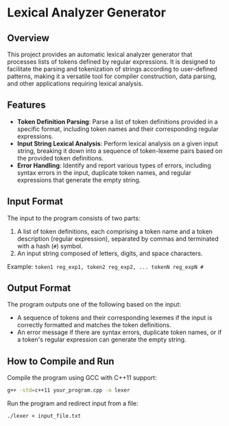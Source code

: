 # Lexical Analyzer Generator

## Overview
This project provides an automatic lexical analyzer generator that processes lists of tokens defined by regular expressions. It is designed to facilitate the parsing and tokenization of strings according to user-defined patterns, making it a versatile tool for compiler construction, data parsing, and other applications requiring lexical analysis.

## Features
- **Token Definition Parsing**: Parse a list of token definitions provided in a specific format, including token names and their corresponding regular expressions.
- **Input String Lexical Analysis**: Perform lexical analysis on a given input string, breaking it down into a sequence of token-lexeme pairs based on the provided token definitions.
- **Error Handling**: Identify and report various types of errors, including syntax errors in the input, duplicate token names, and regular expressions that generate the empty string.

## Input Format
The input to the program consists of two parts:
1. A list of token definitions, each comprising a token name and a token description (regular expression), separated by commas and terminated with a hash (`#`) symbol.
2. An input string composed of letters, digits, and space characters.

Example:
```token1 reg_exp1, token2 reg_exp2, ... tokenN reg_expN #```



## Output Format
The program outputs one of the following based on the input:
- A sequence of tokens and their corresponding lexemes if the input is correctly formatted and matches the token definitions.
- An error message if there are syntax errors, duplicate token names, or if a token's regular expression can generate the empty string.


## How to Compile and Run
Compile the program using GCC with C++11 support:
```bash
g++ -std=c++11 your_program.cpp -o lexer
```

Run the program and redirect input from a file:

```./lexer < input_file.txt```



